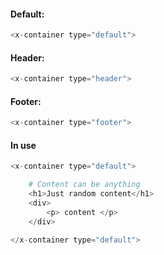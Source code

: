 #### Default:
```php    
<x-container type="default">  
``` 
#### Header:
```php    
<x-container type="header">   
``` 
#### Footer:
```php    
<x-container type="footer"> 
``` 
#### In use
```php    
<x-container type="default">

    # Content can be anything
    <h1>Just random content</h1>
    <div>
        <p> content </p>
    </div>

</x-container type="default">
``` 